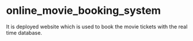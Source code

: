 # online_movie_booking_system
It is deployed website which is used to book the movie tickets with the real time database.
